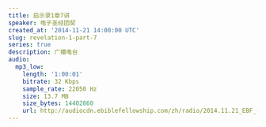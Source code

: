 ```yaml
---
title: 启示录1章7讲
speaker: 电子圣经团契
created_at: '2014-11-21 14:00:00 UTC'
slug: revelation-1-part-7
series: true
description: 广播电台
audio:
  mp3_low:
    length: '1:00:01'
    bitrate: 32 Kbps
    sample_rate: 22050 Hz
    size: 13.7 MB
    size_bytes: 14402860
    url: http://audiocdn.ebiblefellowship.com/zh/radio/2014.11.21_EBF_-_Revelation_1_Part_7.mp3
---
```


